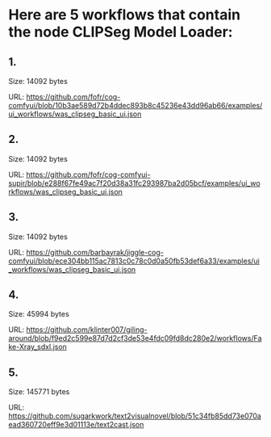 # Here are 5 workflows that contain the node CLIPSeg Model Loader:

## 1. 

Size: 14092 bytes

URL: https://github.com/fofr/cog-comfyui/blob/10b3ae589d72b4ddec893b8c45236e43dd96ab66/examples/ui_workflows/was_clipseg_basic_ui.json

## 2. 

Size: 14092 bytes

URL: https://github.com/fofr/cog-comfyui-supir/blob/e288f67fe49ac7f20d38a31fc293987ba2d05bcf/examples/ui_workflows/was_clipseg_basic_ui.json

## 3. 

Size: 14092 bytes

URL: https://github.com/barbayrak/jiggle-cog-comfyui/blob/ece304bb115ac7813c0c78c0d0a50fb53def6a33/examples/ui_workflows/was_clipseg_basic_ui.json

## 4. 

Size: 45994 bytes

URL: https://github.com/klinter007/giling-around/blob/f9ed2c599e87d7d2cf3de53e4fdc09fd8dc280e2/workflows/Fake-Xray_sdxl.json

## 5. 

Size: 145771 bytes

URL: https://github.com/sugarkwork/text2visualnovel/blob/51c34fb85dd73e070aead360720eff9e3d01113e/text2cast.json

